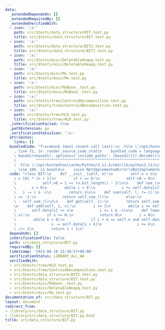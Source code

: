 ```yaml
---
data:
  _extendedDependsOn: []
  _extendedRequiredBy: []
  _extendedVerifiedWith:
  - icon: ':x:'
    path: src/$tests/data_structure/BIT.test.py
    title: src/$tests/data_structure/BIT.test.py
  - icon: ':x:'
    path: src/$tests/data_structure/BIT2.test.py
    title: src/$tests/data_structure/BIT2.test.py
  - icon: ':x:'
    path: src/$tests/misc/DeletableHeapq.test.py
    title: src/$tests/misc/DeletableHeapq.test.py
  - icon: ':x:'
    path: src/$tests/misc/Mo.test.py
    title: src/$tests/misc/Mo.test.py
  - icon: ':x:'
    path: src/$tests/misc/MoBase_.test.py
    title: src/$tests/misc/MoBase_.test.py
  - icon: ':x:'
    path: src/$tests/tree/CentroidDecomposition.test.py
    title: src/$tests/tree/CentroidDecomposition.test.py
  - icon: ':x:'
    path: src/$tests/tree/HLD.test.py
    title: src/$tests/tree/HLD.test.py
  _isVerificationFailed: true
  _pathExtension: py
  _verificationStatusIcon: ':x:'
  attributes:
    links: []
  bundledCode: "Traceback (most recent call last):\n  File \"/opt/hostedtoolcache/Python/3.11.4/x64/lib/python3.11/site-packages/onlinejudge_verify/documentation/build.py\"\
    , line 71, in _render_source_code_stat\n    bundled_code = language.bundle(stat.path,\
    \ basedir=basedir, options={'include_paths': [basedir]}).decode()\n          \
    \         ^^^^^^^^^^^^^^^^^^^^^^^^^^^^^^^^^^^^^^^^^^^^^^^^^^^^^^^^^^^^^^^^^^^^^^^^^^^^^^^^^\n\
    \  File \"/opt/hostedtoolcache/Python/3.11.4/x64/lib/python3.11/site-packages/onlinejudge_verify/languages/python.py\"\
    , line 108, in bundle\n    raise NotImplementedError\nNotImplementedError\n"
  code: "class BIT:\n    def __init__(self, n):\n        self.n = n\n        self.data\
    \ = [0] * (n + 1)\n        if n == 0:\n            self.n0 = 0\n        else:\n\
    \            self.n0 = 1 << (n.bit_length() - 1)\n\n    def sum_(self, i):\n \
    \       s = 0\n        while i > 0:\n            s += self.data[i]\n         \
    \   i -= i & -i\n        return s\n\n    def sum(self, l, r=-1):\n        if r\
    \ == -1:\n            return self.sum_(l)\n        else:\n            return self.sum_(r)\
    \ - self.sum_(l)\n\n    def get(self, i):\n        return self.sum(i, i + 1)\n\
    \n    def add(self, i, x):\n        i += 1\n        while i <= self.n:\n     \
    \       self.data[i] += x\n            i += i & -i\n\n    def lower_bound(self,\
    \ x):\n        if x <= 0:\n            return 0\n        i = 0\n        k = self.n0\n\
    \        while k > 0:\n            if i + k <= self.n and self.data[i + k] < x:\n\
    \                x -= self.data[i + k]\n                i += k\n            k\
    \ //= 2\n        return i + 1\n"
  dependsOn: []
  isVerificationFile: false
  path: src/data_structure/BIT.py
  requiredBy: []
  timestamp: '2023-06-10 15:38:57+09:00'
  verificationStatus: LIBRARY_ALL_WA
  verifiedWith:
  - src/$tests/tree/HLD.test.py
  - src/$tests/tree/CentroidDecomposition.test.py
  - src/$tests/data_structure/BIT2.test.py
  - src/$tests/data_structure/BIT.test.py
  - src/$tests/misc/MoBase_.test.py
  - src/$tests/misc/DeletableHeapq.test.py
  - src/$tests/misc/Mo.test.py
documentation_of: src/data_structure/BIT.py
layout: document
redirect_from:
- /library/src/data_structure/BIT.py
- /library/src/data_structure/BIT.py.html
title: src/data_structure/BIT.py
---
```

